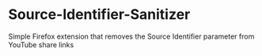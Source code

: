 # Source-Identifier-Sanitizer
Simple Firefox extension that removes the Source Identifier parameter from YouTube share links
